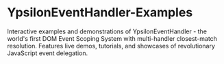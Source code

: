 # YpsilonEventHandler-Examples
Interactive examples and demonstrations of YpsilonEventHandler - the world's first DOM Event Scoping System with multi-handler closest-match resolution.  Features live demos, tutorials, and showcases of revolutionary JavaScript event delegation.
